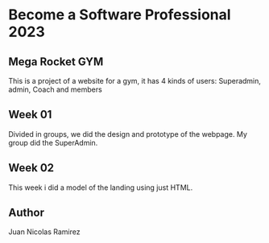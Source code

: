 # Become a Software Professional 2023

## Mega Rocket GYM
This is a project of a website for a gym, it has 4 kinds of users: Superadmin, admin, Coach and members

## Week 01

Divided in groups, we did the design and prototype of the webpage. My group did the SuperAdmin.

## Week 02

This week i did a model of the landing using just HTML.

## Author

Juan Nicolas Ramirez
